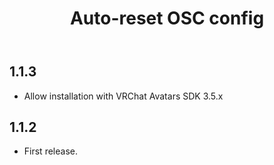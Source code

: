 ﻿---
title: Auto-reset OSC config
---

## 1.1.3

- Allow installation with VRChat Avatars SDK 3.5.x

## 1.1.2

- First release.

